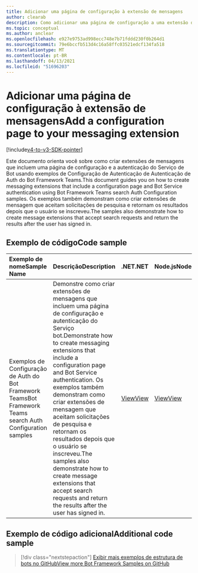 ```yaml
---
title: Adicionar uma página de configuração à extensão de mensagens
author: clearab
description: Como adicionar uma página de configuração a uma extensão de mensagens
ms.topic: conceptual
ms.author: anclear
ms.openlocfilehash: e927e9753ad998ecc748e7b71fddd230f0b264d1
ms.sourcegitcommit: 79e6bccfb513d4c16a58ffc03521edcf134fa518
ms.translationtype: MT
ms.contentlocale: pt-BR
ms.lasthandoff: 04/13/2021
ms.locfileid: "51696203"
---
```

# <a name="add-a-configuration-page-to-your-messaging-extension"></a><span data-ttu-id="f0f0f-103">Adicionar uma página de configuração à extensão de mensagens</span><span class="sxs-lookup"><span data-stu-id="f0f0f-103">Add a configuration page to your messaging extension</span></span>

[!include[v4-to-v3-SDK-pointer](~/includes/v4-to-v3-pointer-me.md)]

<span data-ttu-id="f0f0f-104">Este documento orienta você sobre como criar extensões de mensagens que incluem uma página de configuração e a autenticação do Serviço de Bot usando exemplos de Configuração de Autenticação de Autenticação de Auth do Bot Framework Teams.</span><span class="sxs-lookup"><span data-stu-id="f0f0f-104">This document guides you on how to create messaging extensions that include a configuration page and Bot Service authentication using Bot Framework Teams search Auth Configuration samples.</span></span> <span data-ttu-id="f0f0f-105">Os exemplos também demonstram como criar extensões de mensagem que aceitam solicitações de pesquisa e retornam os resultados depois que o usuário se inscreveu.</span><span class="sxs-lookup"><span data-stu-id="f0f0f-105">The samples also demonstrate how to create message extensions that accept search requests and return the results after the user has signed in.</span></span>

## <a name="code-sample"></a><span data-ttu-id="f0f0f-106">Exemplo de código</span><span class="sxs-lookup"><span data-stu-id="f0f0f-106">Code sample</span></span>

| <span data-ttu-id="f0f0f-107">Exemplo de nome</span><span class="sxs-lookup"><span data-stu-id="f0f0f-107">Sample Name</span></span> | <span data-ttu-id="f0f0f-108">Descrição</span><span class="sxs-lookup"><span data-stu-id="f0f0f-108">Description</span></span> | <span data-ttu-id="f0f0f-109">.NET</span><span class="sxs-lookup"><span data-stu-id="f0f0f-109">.NET</span></span> | <span data-ttu-id="f0f0f-110">Node.js</span><span class="sxs-lookup"><span data-stu-id="f0f0f-110">Node.js</span></span>|   
|:---------------------|:--------------|:---------|:--------|
| <span data-ttu-id="f0f0f-111">Exemplos de Configuração de Auth do Bot Framework Teams</span><span class="sxs-lookup"><span data-stu-id="f0f0f-111">Bot Framework Teams search Auth Configuration samples</span></span>  | <span data-ttu-id="f0f0f-112">Demonstre como criar extensões de mensagens que incluem uma página de configuração e autenticação do Serviço bot.</span><span class="sxs-lookup"><span data-stu-id="f0f0f-112">Demonstrate how to create messaging extensions that include a configuration page and Bot Service authentication.</span></span> <span data-ttu-id="f0f0f-113">Os exemplos também demonstram como criar extensões de mensagem que aceitam solicitações de pesquisa e retornam os resultados depois que o usuário se inscreveu.</span><span class="sxs-lookup"><span data-stu-id="f0f0f-113">The samples also demonstrate how to create message extensions that accept search requests and return the results after the user has signed in.</span></span>|[<span data-ttu-id="f0f0f-114">View</span><span class="sxs-lookup"><span data-stu-id="f0f0f-114">View</span></span>](https://github.com/microsoft/BotBuilder-Samples/tree/master/samples/csharp_dotnetcore/52.teams-messaging-extensions-search-auth-config)| [<span data-ttu-id="f0f0f-115">View</span><span class="sxs-lookup"><span data-stu-id="f0f0f-115">View</span></span>](https://github.com/microsoft/BotBuilder-Samples/tree/master/samples/javascript_nodejs/52.teams-messaging-extensions-search-auth-config)|

## <a name="additional-code-sample"></a><span data-ttu-id="f0f0f-116">Exemplo de código adicional</span><span class="sxs-lookup"><span data-stu-id="f0f0f-116">Additional code sample</span></span>

> [!div class="nextstepaction"]
> [<span data-ttu-id="f0f0f-117">Exibir mais exemplos de estrutura de bots no GitHub</span><span class="sxs-lookup"><span data-stu-id="f0f0f-117">View more Bot Framework Samples on GitHub</span></span>](https://github.com/microsoft/BotBuilder-Samples)

